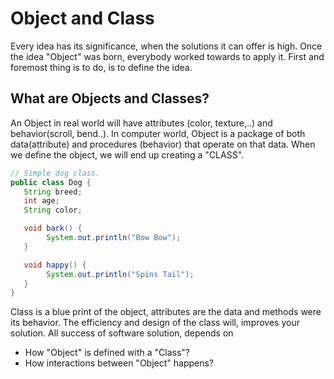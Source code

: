 # Object and Class

Every idea has its significance, when the solutions it can offer is high. Once the idea "Object" was born, everybody worked towards to apply it. First and foremost thing is to do, is to define the idea.  

## What are Objects and Classes?
An Object in real world will have attributes (color, texture,..) and behavior(scroll, bend..). In computer world, Object is a package of both data(attribute) and procedures (behavior) that operate on that data. When we define the object, we will end up creating a "CLASS".

```java
// Simple dog class.
public class Dog {
   String breed;
   int age;
   String color;

   void bark() {
	    System.out.println("Bow Bow");
   }

   void happy() {
	    System.out.println("Spins Tail");
   }
}
```

Class is a blue print of the object, attributes are the data and methods were its behavior. The efficiency and design of the class will, improves your solution. All success of software solution, depends on

* How "Object" is defined with a "Class"?
* How interactions between "Object" happens?

